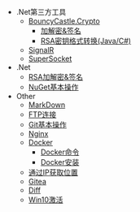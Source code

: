 
- .Net第三方工具
  - [BouncyCastle.Crypto](Tools/BouncyCastle/)
  	- [加解密&签名](Tools/BouncyCastle/RSAencryption)
  	- [RSA密钥格式转换(Java/C#)](Tools/BouncyCastle/RSAKeyConvert)
  - [SignalR](Tools/SignalR/)
  - [SuperSocket](Tools/SuperSocket/)
- .Net
  - [RSA加解密&签名](Csharp/RSAencryption)
  - [NuGet基本操作](Csharp/NuGet)
- Other
  - [MarkDown](Other/Markdown)
  - [FTP连接](Other/FTPconnect)
  - [Git基本操作](Other/Git)
  - [Nginx](Other/Nginx)
  - [Docker](Other/Docker/)
    - [Docker命令](Other/Docker/DockerCommand.md)
    - [Docker安装](Other/Docker/DockerInstall.md)
  - [通过IP获取位置](Other/GetAddressByIP)
  - [Gitea](Other/Gitea)
  - [Diff](Other/Diff)
  - [Win10激活](Other/Win10)
